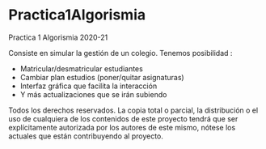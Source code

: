 # Practica1Algorismia
Practica 1 Algorismia 2020-21

Consiste en simular la gestión de un colegio.
Tenemos posibilidad :
  - Matricular/desmatricular estudiantes
  - Cambiar plan estudios (poner/quitar asignaturas)
  - Interfaz gráfica que facilita la interacción
  - Y más actualizaciones que se irán subiendo
  
  
Todos los derechos reservados. La copia total o parcial, la distribución o el uso de cualquiera de los contenidos de este proyecto tendrá que ser
explícitamente autorizada por los autores de este mismo, nótese los actuales que están contribuyendo al proyecto.
